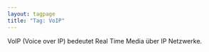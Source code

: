 ```yaml
---
layout: tagpage
title: "Tag: VoIP"
---
```

VoIP (Voice over IP) bedeutet Real Time Media über IP Netzwerke.
